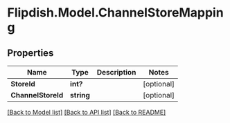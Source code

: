 # Flipdish.Model.ChannelStoreMapping
## Properties

Name | Type | Description | Notes
------------ | ------------- | ------------- | -------------
**StoreId** | **int?** |  | [optional] 
**ChannelStoreId** | **string** |  | [optional] 

[[Back to Model list]](../README.md#documentation-for-models) [[Back to API list]](../README.md#documentation-for-api-endpoints) [[Back to README]](../README.md)

